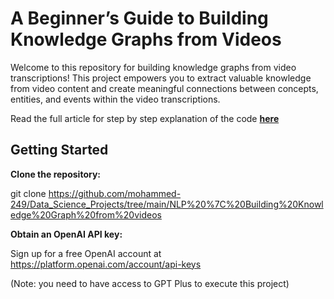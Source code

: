 

# A Beginner’s Guide to Building Knowledge Graphs from Videos

Welcome to this repository for building knowledge graphs from video transcriptions! This project empowers you to extract valuable knowledge from video content and create meaningful connections between concepts, entities, and events within the video transcriptions.

Read the full article for step by step explanation of the code [**here**](https://mohammed249.medium.com/6cafcba5f3e5)

## Getting Started
**Clone the repository:**

git clone https://github.com/mohammed-249/Data_Science_Projects/tree/main/NLP%20%7C%20Building%20Knowledge%20Graph%20from%20videos

**Obtain an OpenAI API key:**

Sign up for a free OpenAI account at https://platform.openai.com/account/api-keys

(Note: you need to have access to GPT Plus to execute this project)


